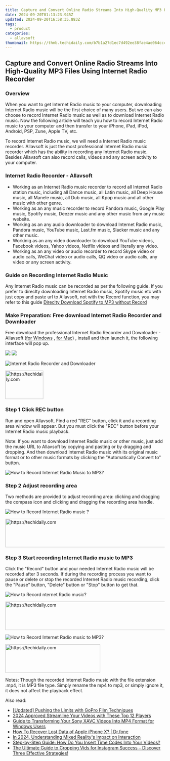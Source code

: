 ```yaml
---
title: Capture and Convert Online Radio Streams Into High-Quality MP3 Files Using Internet Radio Recorder
date: 2024-09-20T01:13:23.945Z
updated: 2024-09-20T16:58:35.883Z
tags:
  - product
categories:
  - allavsoft
thumbnail: https://thmb.techidaily.com/b7b1a27d1ec7d492ee38fae4ae064cccff7a07bb81d0c83c83f67196d92674a7.jpg
---
```


## Capture and Convert Online Radio Streams Into High-Quality MP3 Files Using Internet Radio Recorder

### Overview

When you want to get Internet Radio music to your computer, downloading Internet Radio music will be the first choice of many users. But we can also choose to record Internet Radio music as well as to download Internet Radio music. Now the following article will teach you how to record Internet Radio music to your computer and then transfer to your iPhone, iPad, iPod, Android, PSP, Zune, Apple TV, etc.

To record Internet Radio music, we will need a Internet Radio music recorder. Allavsoft is just the most professional Internet Radio music recorder which has the ability in recording any Internet Radio music. Besides Allavsoft can also record calls, videos and any screen activity to your computer.

### Internet Radio Recorder - Allavsoft

* Working as an Internet Radio music recorder to record all Internet Radio station music, including all Dance music, all Latin music, all Deep House music, all Manele music, all Dub music, all Kpop music and all other music with other genre.
* Working as an any music recorder to record Pandora music, Google Play music, Spotify music, Deezer music and any other music from any music website.
* Working as an any audio downloader to download Internet Radio music, Pandora music, YouTube music, Last.fm music, Slacker music and any other music.
* Workinig as an any video downloader to download YouTube videos, Facebook videos, Yahoo videos, Netflix videos and literally any video.
* Working as an any video or audio recorder to record Skype video or audio calls, WeChat video or audio calls, QQ video or audio calls, any video or any screen activity.

### Guide on Recording Internet Radio Music

Any Internet Radio music can be recorded as per the following guide. If you prefer to direclty downloading Internet Radio music, Spotify music etc with just copy and paste url to Allavsoft, not with the Record function, you may refer to this guide [Direclty Download Spotify to MP3 without Record](https://tools.techidaily.com/allavsoft/products/)

### Make Preparation: Free download Internet Radio Recorder and Downloader

Free download the professional Internet Radio Recorder and Downloader - Allavsoft ([for Windows](https://tools.techidaily.com/allavsoft/products/) , [for Mac](https://tools.techidaily.com/allavsoft/products/)) , install and then launch it, the following interface will pop up.

[![](https://www.allavsoft.com/how-to/../images/how-to/free-download-win.jpg)](https://tools.techidaily.com/allavsoft/products/) [![](https://www.allavsoft.com/how-to/../images/how-to/free-download-mac.jpg)](https://tools.techidaily.com/allavsoft/products/)

![Internet Radio Recorder and Downloader](https://www.allavsoft.com/how-to/../images/allavsoft/screen-shot-600.jpg)

<!-- affiliate ads begin -->
<a href="https://aligracehair.sjv.io/c/5597632/2135364/19272" target="_top" id="2135364">
  <img src="//a.impactradius-go.com/display-ad/19272-2135364" border="0" alt="https://techidaily.com" width="120" height="90"/>
</a>
<img height="0" width="0" src="https://aligracehair.sjv.io/i/5597632/2135364/19272" style="position:absolute;visibility:hidden;" border="0" />
<!-- affiliate ads end -->

### Step 1 Click REC button

Run and open Allavsoft. Find a red "REC" button, click it and a recording area window will appear. But you must click the "REC" button before your Internet Radio music playback.

Note: If you want to download Internet Radio music or other music, just add the music URL to Allavsoft by copying and pasting or by dragging and dropping. And then download Internet Radio music with its original music format or to other music formats by clicking the "Automatically Convert to" button.

![How to Record Internet Radio Music to MP3?](https://www.allavsoft.com/how-to/../images/how-to/record-skype-video-calls/click-rec-to-record-videos.jpg)

### Step 2 Adjust recording area

Two methods are provided to adjust recording area: clicking and dragging the compass icon and clicking and dragging the recording area handle.

![How to Record Internet Radio music ?](https://www.allavsoft.com/how-to/../images/how-to/record-skype-video-calls/move-adjust-the-recording-frame.jpg)

<!-- affiliate ads begin -->
<a href="https://ephamedtechinc.pxf.io/c/5597632/2130530/26400" target="_top" id="2130530">
  <img src="//a.impactradius-go.com/display-ad/26400-2130530" border="0" alt="https://techidaily.com" width="728" height="90"/>
</a>
<img height="0" width="0" src="https://ephamedtechinc.pxf.io/i/5597632/2130530/26400" style="position:absolute;visibility:hidden;" border="0" />
<!-- affiliate ads end -->

### Step 3 Start recording Internet Radio music to MP3

Click the "Record" button and your needed Internet Radio music will be recorded after 3 seconds. If during the recording process you want to pause or delete or stop the recorded Internet Radio music recording, click the "Pause" button, "Delete" button or "Stop" button to get that.

![How to Record nternet Radio music?](https://www.allavsoft.com/how-to/../images/how-to/record-skype-video-calls/click-REC.jpg)

<!-- affiliate ads begin -->
<a href="https://ephamedtechinc.pxf.io/c/5597632/2137205/26400" target="_top" id="2137205">
  <img src="//a.impactradius-go.com/display-ad/26400-2137205" border="0" alt="https://techidaily.com" width="728" height="90"/>
</a>
<img height="0" width="0" src="https://ephamedtechinc.pxf.io/i/5597632/2137205/26400" style="position:absolute;visibility:hidden;" border="0" />
<!-- affiliate ads end -->

![How to Record Internet Radio music to MP3?](https://www.allavsoft.com/how-to/../images/how-to/record-skype-video-calls/click-stop-save-to-finish-recording.jpg)

<!-- affiliate ads begin -->
<a href="https://aligracehair.sjv.io/c/5597632/1948891/19272" target="_top" id="1948891">
  <img src="//a.impactradius-go.com/display-ad/19272-1948891" border="0" alt="https://techidaily.com" width="300" height="90"/>
</a>
<img height="0" width="0" src="https://aligracehair.sjv.io/i/5597632/1948891/19272" style="position:absolute;visibility:hidden;" border="0" />
<!-- affiliate ads end -->

Notes: Though the recorded Internet Radio music with the file extension .mp4, it is MP3 file type. Simply rename the mp4 to mp3, or simply ignore it, it does not affect the playback effect.

<ins class="adsbygoogle"
     style="display:block"
     data-ad-format="autorelaxed"
     data-ad-client="ca-pub-7571918770474297"
     data-ad-slot="1223367746"></ins>

<ins class="adsbygoogle"
     style="display:block"
     data-ad-client="ca-pub-7571918770474297"
     data-ad-slot="8358498916"
     data-ad-format="auto"
     data-full-width-responsive="true"></ins>

<span class="atpl-alsoreadstyle">Also read:</span>
<div><ul>
<li><a href="https://fox-http.techidaily.com/updated-pushing-the-limits-with-gopro-film-techniques/"><u>[Updated] Pushing the Limits with GoPro Film Techniques</u></a></li>
<li><a href="https://some-skills.techidaily.com/2024-approved-streamline-your-videos-with-these-top-12-players/"><u>2024 Approved Streamline Your Videos with These Top 12 Players</u></a></li>
<li><a href="https://win-web.techidaily.com/guide-to-transforming-your-sony-xavc-videos-into-mp4-format-for-windows-users/"><u>Guide to Transforming Your Sony XAVC Videos Into MP4 Format for Windows Users</u></a></li>
<li><a href="https://techidaily.com/how-to-recover-lost-data-of-apple-iphone-x-drfone-by-drfone-ios-data-recovery-ios-data-recovery/"><u>How To Recover Lost Data of Apple iPhone X? | Dr.fone</u></a></li>
<li><a href="https://some-skills.techidaily.com/in-2024-understanding-mixed-realitys-impact-on-interaction/"><u>In 2024, Understanding Mixed Reality's Impact on Interaction</u></a></li>
<li><a href="https://win-web.techidaily.com/step-by-step-guide-how-do-you-insert-time-codes-into-your-videos/"><u>Step-by-Step Guide: How Do You Insert Time Codes Into Your Videos?</u></a></li>
<li><a href="https://win-web.techidaily.com/the-ultimate-guide-to-cropping-vids-for-instagram-success-discover-three-effective-strategies/"><u>The Ultimate Guide to Cropping Vids for Instagram Success – Discover Three Effective Strategies!</u></a></li>
</ul></div>

